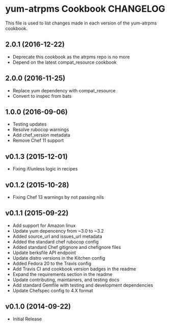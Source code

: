 # yum-atrpms Cookbook CHANGELOG
This file is used to list changes made in each version of the yum-atrpms cookbook.

## 2.0.1 (2016-12-22)

- Deprecate this cookbook as the atrpms repo is no more
- Depend on the latest compat_resource cookbook

## 2.0.0 (2016-11-25)
- Replace yum dependency with compat_resource
- Convert to inspec from bats

## 1.0.0 (2016-09-06)
- Testing updates
- Resolve rubocop warnings
- Add chef_version metadata
- Remove Chef 11 support

## v0.1.3 (2015-12-01)
- Fixing if/unless logic in recipes

## v0.1.2 (2015-10-28)
- Fixing Chef 13 warnings by not passing nils

## v0.1.1 (2015-09-22)
- Add support for Amazon linux
- Update yum depencency from ~3.0 to ~3.2
- Added source_url and issues_url metadata
- Added the standard chef rubocop config
- Added standard Chef gitignore and chefignore files
- Update berksfile API endpoint
- Update distro versions in the Kitchen config
- Added Fedora 20 to the Travis config
- Add Travis CI and cookbook version badges in the readme
- Expand the requirements section in the readme
- Update contributing, maintainers, and testing docs
- Add standard Gemfile with testing and development dependencies
- Update Chefspec config to 4.X format

## v0.1.0 (2014-09-22)
- Initial Release
